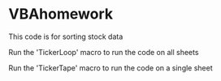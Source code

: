 # VBAhomework
This code is for sorting stock data

Run the 'TickerLoop' macro to run the code on all sheets

Run the 'TickerTape' macro to run the code on a single sheet
